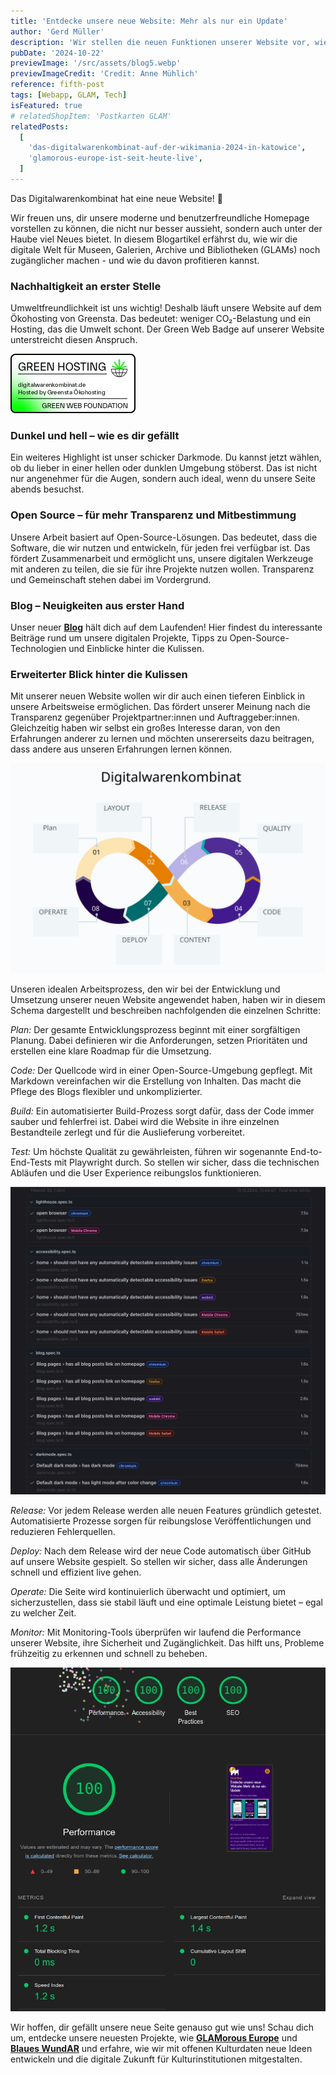 ```yaml
---
title: 'Entdecke unsere neue Website: Mehr als nur ein Update'
author: 'Gerd Müller'
description: 'Wir stellen die neuen Funktionen unserer Website vor, wie umweltfreundliches Hosting, den Darkmode und Open-Source-Lösungen. Zudem bieten wir einen Einblick in die technischen Schritte – von der Planung über den Code und Tests bis hin zu Deployment und Monitoring.'
pubDate: '2024-10-22'
previewImage: '/src/assets/blog5.webp'
previewImageCredit: 'Credit: Anne Mühlich'
reference: fifth-post
tags: [Webapp, GLAM, Tech]
isFeatured: true
# relatedShopItem: 'Postkarten GLAM'
relatedPosts:
  [
    'das-digitalwarenkombinat-auf-der-wikimania-2024-in-katowice',
    'glamorous-europe-ist-seit-heute-live',
  ]
---
```


Das Digitalwarenkombinat hat eine neue Website! 🎉

Wir freuen uns, dir unsere moderne und benutzerfreundliche Homepage vorstellen zu können, die nicht nur besser aussieht, sondern auch unter der Haube viel Neues bietet. In diesem Blogartikel erfährst du, wie wir die digitale Welt für Museen, Galerien, Archive und Bibliotheken (GLAMs) noch zugänglicher machen - und wie du davon profitieren kannst.

### Nachhaltigkeit an erster Stelle

Umweltfreundlichkeit ist uns wichtig! Deshalb läuft unsere Website auf dem Ökohosting von Greensta. Das bedeutet: weniger CO₂-Belastung und ein Hosting, das die Umwelt schont. Der Green Web Badge auf unserer Website unterstreicht diesen Anspruch.

![Green Web Badge](../../assets/blog5_1.webp)

### Dunkel und hell – wie es dir gefällt

Ein weiteres Highlight ist unser schicker Darkmode. Du kannst jetzt wählen, ob du lieber in einer hellen oder dunklen Umgebung stöberst. Das ist nicht nur angenehmer für die Augen, sondern auch ideal, wenn du unsere Seite abends besuchst.

### Open Source – für mehr Transparenz und Mitbestimmung

Unsere Arbeit basiert auf Open-Source-Lösungen. Das bedeutet, dass die Software, die wir nutzen und entwickeln, für jeden frei verfügbar ist. Das fördert Zusammenarbeit und ermöglicht uns, unsere digitalen Werkzeuge mit anderen zu teilen, die sie für ihre Projekte nutzen wollen. Transparenz und Gemeinschaft stehen dabei im Vordergrund.

### Blog – Neuigkeiten aus erster Hand

Unser neuer [**Blog**](/blog/) hält dich auf dem Laufenden! Hier findest du interessante Beiträge rund um unsere digitalen Projekte, Tipps zu Open-Source-Technologien und Einblicke hinter die Kulissen.

### Erweiterter Blick hinter die Kulissen

Mit unserer neuen Website wollen wir dir auch einen tieferen Einblick in unsere Arbeitsweise ermöglichen. Das fördert unserer Meinung nach die Transparenz gegenüber Projektpartner:innen und Auftraggeber:innen. Gleichzeitig haben wir selbst ein großes Interesse daran, von den Erfahrungen anderer zu lernen und möchten unsererseits dazu beitragen, dass andere aus unseren Erfahrungen lernen können.

![CI/CD](../../assets/blog5_2.svg)

Unseren idealen Arbeitsprozess, den wir bei der Entwicklung und Umsetzung unserer neuen Website angewendet haben, haben wir in diesem Schema dargestellt und beschreiben nachfolgenden die einzelnen Schritte:

_Plan:_ Der gesamte Entwicklungsprozess beginnt mit einer sorgfältigen Planung. Dabei definieren wir die Anforderungen, setzen Prioritäten und erstellen eine klare Roadmap für die Umsetzung.

_Code:_ Der Quellcode wird in einer Open-Source-Umgebung gepflegt. Mit Markdown vereinfachen wir die Erstellung von Inhalten. Das macht die Pflege des Blogs flexibler und unkomplizierter.

_Build:_ Ein automatisierter Build-Prozess sorgt dafür, dass der Code immer sauber und fehlerfrei ist. Dabei wird die Website in ihre einzelnen Bestandteile zerlegt und für die Auslieferung vorbereitet.

_Test:_ Um höchste Qualität zu gewährleisten, führen wir sogenannte End-to-End-Tests mit Playwright durch. So stellen wir sicher, dass die technischen Abläufen und die User Experience reibungslos funktionieren.

![Playwright](../../assets/blog5_3.webp)

_Release:_ Vor jedem Release werden alle neuen Features gründlich getestet. Automatisierte Prozesse sorgen für reibungslose Veröffentlichungen und reduzieren Fehlerquellen.

_Deploy:_ Nach dem Release wird der neue Code automatisch über GitHub auf unsere Website gespielt. So stellen wir sicher, dass alle Änderungen schnell und effizient live gehen.

_Operate:_ Die Seite wird kontinuierlich überwacht und optimiert, um sicherzustellen, dass sie stabil läuft und eine optimale Leistung bietet – egal zu welcher Zeit.

_Monitor:_ Mit Monitoring-Tools überprüfen wir laufend die Performance unserer Website, ihre Sicherheit und Zugänglichkeit. Das hilft uns, Probleme frühzeitig zu erkennen und schnell zu beheben.

![Lighthouse Score](../../assets/blog5_4.webp)

Wir hoffen, dir gefällt unsere neue Seite genauso gut wie uns! Schau dich um, entdecke unsere neuesten Projekte, wie [**GLAMorous Europe**](/projects/glamorous-europe/) und [**Blaues WundAR**](/projects/blaues-wundar/) und erfahre, wie wir mit offenen Kulturdaten neue Ideen entwickeln und die digitale Zukunft für Kulturinstitutionen mitgestalten.
